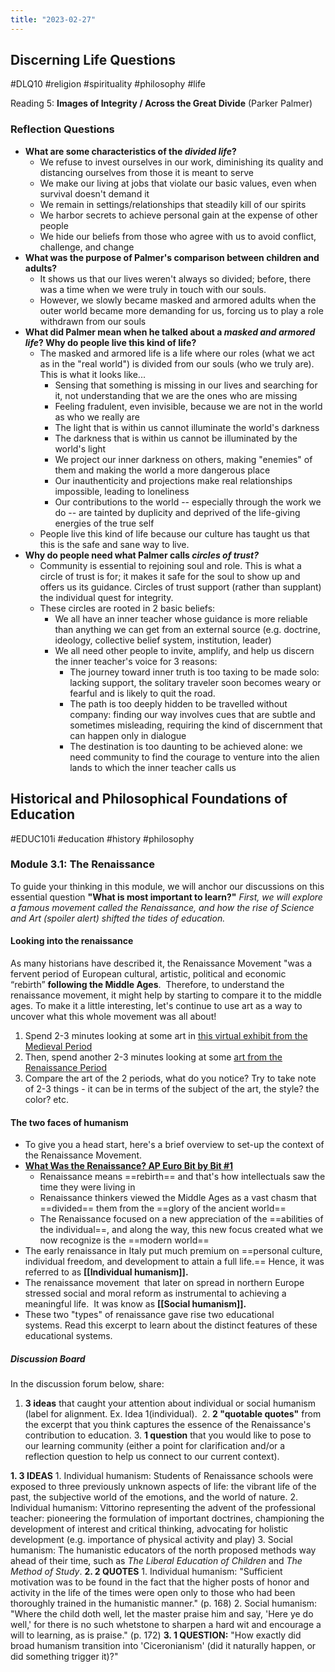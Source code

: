 ```yaml
---
title: "2023-02-27"
---
```

## Discerning Life Questions
#DLQ10 #religion #spirituality #philosophy #life 

Reading 5: **Images of Integrity / Across the Great Divide** (Parker Palmer)

### Reflection Questions
-   **What are some characteristics of the _divided life_?**
	- We refuse to invest ourselves in our work, diminishing its quality and distancing ourselves from those it is meant to serve
	- We make our living at jobs that violate our basic values, even when survival doesn't demand it
	- We remain in settings/relationships that steadily kill of our spirits
	- We harbor secrets to achieve personal gain at the expense of other people
	- We hide our beliefs from those who agree with us to avoid conflict, challenge, and change
-   **What was the purpose of Palmer's comparison between children and adults?**
	- It shows us that our lives weren't always so divided; before, there was a time when we were truly in touch with our souls.
	- However, we slowly became masked and armored adults when the outer world became more demanding for us, forcing us to play a role withdrawn from our souls
-   **What did Palmer mean when he talked about a _masked and armored life_? Why do people live this kind of life?**
	- The masked and armored life is a life where our roles (what we act as in the "real world") is divided from our souls (who we truly are). This is what it looks like...
		- Sensing that something is missing in our lives and searching for it, not understanding that we are the ones who are missing
		- Feeling fradulent, even invisible, because we are not in the world as who we really are
		- The light that is within us cannot illuminate the world's darkness
		- The darkness that is within us cannot be illuminated by the world's light
		- We project our inner darkness on others, making "enemies" of them and making the world a more dangerous place
		- Our inauthenticity and projections make real relationships impossible, leading to loneliness
		- Our contributions to the world -- especially through the work we do -- are tainted by duplicity and deprived of the life-giving energies of the true self
	- People live this kind of life because our culture has taught us that this is the safe and sane way to live.
-   **Why do people need what Palmer calls _circles of trust?_**
	- Community is essential to rejoining soul and role. This is what a circle of trust is for; it makes it safe for the soul to show up and offers us its guidance. Circles of trust support (rather than supplant) the individual quest for integrity. 
	- These circles are rooted in 2 basic beliefs:
		- We all have an inner teacher whose guidance is more reliable than anything we can get from an external source (e.g. doctrine, ideology, collective belief system, institution, leader)
		- We all need other people to invite, amplify, and help us discern the inner teacher's voice for 3 reasons:
			- The journey toward inner truth is too taxing to be made solo: lacking support, the solitary traveler soon becomes weary or fearful and is likely to quit the road.
			- The path is too deeply hidden to be travelled without company: finding our way involves cues that are subtle and sometimes misleading, requiring the kind of discernment that can happen only in dialogue
			- The destination is too daunting to be achieved alone: we need community to find the courage to venture into the alien lands to which the inner teacher calls us

## Historical and Philosophical Foundations of Education
#EDUC101i #education #history #philosophy 
### Module 3.1: **The Renaissance**
To guide your thinking in this module, we will anchor our discussions on this essential question **"What is most important to learn?"** _First, we will explore a famous movement called the Renaissance, and how the rise of Science and Art (spoiler alert) shifted the tides of education._

#### Looking into the renaissance
As many historians have described it, the Renaissance Movement "was a fervent period of European cultural, artistic, political and economic “rebirth” **following the Middle Ages**.  Therefore, to understand the renaissance movement, it might help by starting to compare it to the middle ages. To make it a little interesting, let's continue to use art as a way to uncover what this whole movement was all about!

1. Spend 2-3 minutes looking at some art in [this virtual exhibit from the Medieval Period](https://artsandculture.google.com/partner/museu-episcopal-de-vic)
2. Then, spend another 2-3 minutes looking at some [art from the Renaissance Period](https://artsandculture.google.com/entity/renaissance/m06cvx?categoryid=art-movement)
3. Compare the art of the 2 periods, what do you notice? Try to take note of 2-3 things - it can be in terms of the subject of the art, the style? the color? etc.  

#### The two faces of humanism
- To give you a head start, here's a brief overview to set-up the context of the Renaissance Movement.
- **[What Was the Renaissance? AP Euro Bit by Bit #1](https://www.youtube.com/watch?v=txKiku3qJN4)**
	- Renaissance means ==rebirth== and that's how intellectuals saw the time they were living in
	- Renaissance thinkers viewed the Middle Ages as a vast chasm that ==divided== them from the ==glory of the ancient world==
	- The Renaissance focused on a new appreciation of the ==abilities of the individual==, and along the way, this new focus created what we now recognize is the ==modern world==
- The early renaissance in Italy put much premium on ==personal culture, individual freedom, and development to attain a full life.== Hence, it was referred to as **[[Individual humanism]].**  
- The renaissance movement  that later on spread in northern Europe stressed social and moral reform as instrumental to achieving a meaningful life.  It was know as **[[Social humanism]].** 
- These two "types" of renaissance gave rise two educational systems. Read this excerpt to learn about the distinct features of these educational systems.

##### Discussion Board
In the discussion forum below, share:
1. **3 ideas** that caught your attention about individual or social humanism (label for alignment. Ex. Idea 1(individual). 
2. **2 "quotable quotes"** from the excerpt that you think captures the essence of the Renaissance's contribution to education.
3. **1 question** that you would like to pose to our learning community (either a point for clarification and/or a reflection question to help us connect to our current context).

**1. 3 IDEAS**
	1. Individual humanism: Students of Renaissance schools were exposed to three previously unknown aspects of life: the vibrant life of the past, the subjective world of the emotions, and the world of nature. 
	2. Individual humanism: Vittorino representing the advent of the professional teacher: pioneering the formulation of important doctrines, championing the development of interest and critical thinking, advocating for holistic development (e.g. importance of physical activity and play)
	3. Social humanism: The humanistic educators of the north proposed methods way ahead of their time, such as _The Liberal Education of Children_ and _The Method of Study_. 
**2. 2 QUOTES**
	1. Individual humanism: "Sufficient motivation was to be found in the fact that the higher posts of honor and activity in the life of the times were open only to those who had been thoroughly trained in the humanistic manner." (p. 168)
	2. Social humanism: "Where the child doth well, let the master praise him and say, 'Here ye do well,' for there is no such whetstone to sharpen a hard wit and encourage a will to learning, as is praise." (p. 172)
**3. 1 QUESTION:** "How exactly did broad humanism transition into 'Ciceronianism' (did it naturally happen, or did something trigger it)?"





